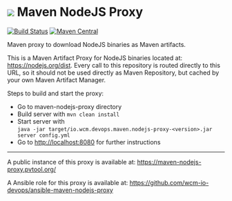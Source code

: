 <img src="https://wcm.io/images/favicon-16@2x.png"/> Maven NodeJS Proxy
======
[![Build Status](https://travis-ci.org/wcm-io-devops/maven-nodejs-proxy.png?branch=develop)](https://travis-ci.org/wcm-io-devops/maven-nodejs-proxy)
[![Maven Central](https://maven-badges.herokuapp.com/maven-central/io.wcm.devops.maven/io.wcm.devops.maven.nodejs-proxy/badge.svg)](https://maven-badges.herokuapp.com/maven-central/io.wcm.devops.maven/io.wcm.devops.maven.nodejs-proxy)

Maven proxy to download NodeJS binaries as Maven artifacts.

This is a Maven Artifact Proxy for NodeJS binaries located at: https://nodejs.org/dist. Every call to this repository is routed directly to this URL, so it should not be used directly as Maven Repository, but cached by your own Maven Artifact Manager.

Steps to build and start the proxy:

- Go to maven-nodejs-proxy directory
- Build server with `mvn clean install`
- Start server with<br/>
`java -jar target/io.wcm.devops.maven.nodejs-proxy-<version>.jar server config.yml`
- Go to [http://localhost:8080](http://localhost:8080) for further instructions

---

A public instance of this proxy is available at: https://maven-nodejs-proxy.pvtool.org/

A Ansible role for this proxy is available at:
https://github.com/wcm-io-devops/ansible-maven-nodejs-proxy

